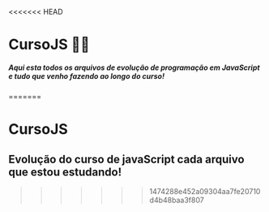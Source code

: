<<<<<<< HEAD
# CursoJS :man_student:

##### Aqui esta todos os arquivos de evolução de programação em JavaScript e tudo que venho fazendo ao longo do curso!

=======
# CursoJS


## Evolução do curso de javaScript cada arquivo que estou estudando!
>>>>>>> 1474288e452a09304aa7fe20710d4b48baa3f807
